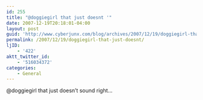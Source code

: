 ```yaml
---
id: 255
title: "@doggiegirl that just doesnt '"
date: 2007-12-19T20:18:01-04:00
layout: post
guid: 'http://www.cyberjunx.com/blog/archives/2007/12/19/doggiegirl-that-just-doesnt/'
permalink: /2007/12/19/doggiegirl-that-just-doesnt/
ljID:
    - '422'
aktt_twitter_id:
    - '516034372'
categories:
    - General
---
```


@doggiegirl that just doesn’t sound right…
